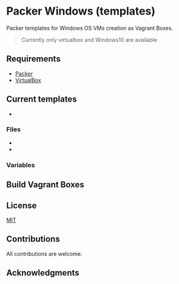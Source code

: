 # Packer Windows (templates)

Packer templates for Windows OS VMs creation as Vagrant Boxes.

> Currently only virtualbox and Windows10 are available

## Requirements

* [Packer](https://www.packer.io/downloads)
* [VirtualBox](https://www.virtualbox.org/wiki/Downloads)


## Current templates

* 

### Files

*
*

### Variables

## Build Vagrant Boxes

## License

[MIT](LICENSE)

## Contributions

All contributions are welcome.

## Acknowledgments


